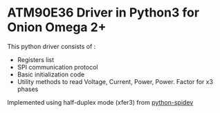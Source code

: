 # ATM90E36 Driver in Python3 for Onion Omega 2+

This python driver consists of :
* Registers list
* SPI communication protocol
* Basic initialization code
* Utility methods to read Voltage, Current, Power, Power. Factor for x3 phases

Implemented using half-duplex mode (xfer3) from [python-spidev](https://github.com/OnionIoT/python-spidev)